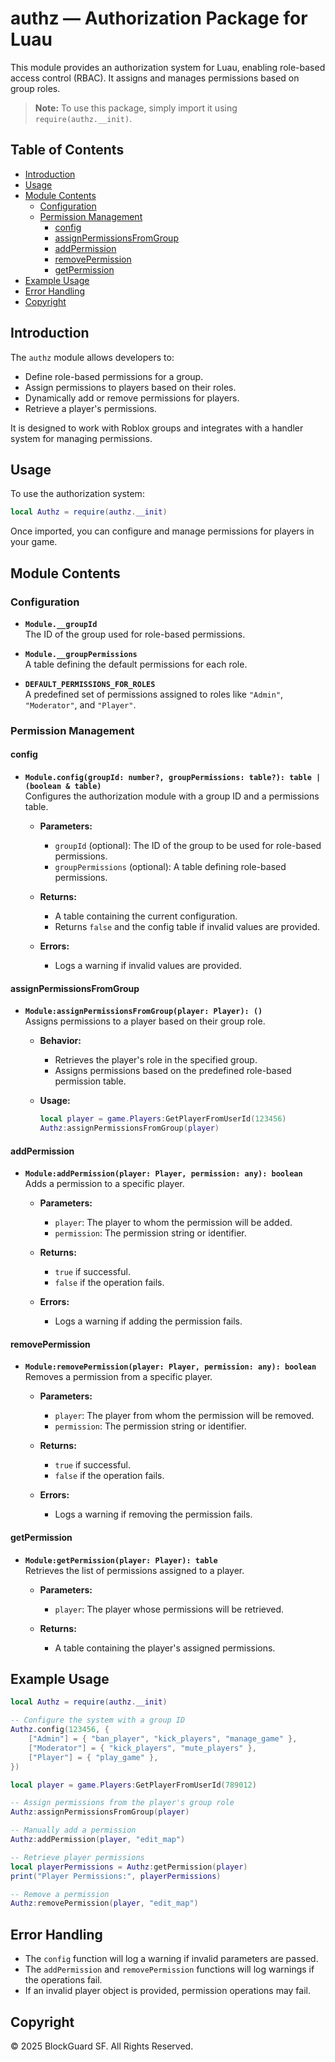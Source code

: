# authz — Authorization Package for Luau

This module provides an authorization system for Luau, enabling role-based access control (RBAC). It assigns and manages permissions based on group roles.

> **Note:** To use this package, simply import it using `require(authz.__init)`.

## Table of Contents

- [Introduction](#introduction)
- [Usage](#usage)
- [Module Contents](#module-contents)
  - [Configuration](#configuration)
  - [Permission Management](#permission-management)
    - [config](#config)
    - [assignPermissionsFromGroup](#assignpermissionsfromgroup)
    - [addPermission](#addpermission)
    - [removePermission](#removepermission)
    - [getPermission](#getpermission)
- [Example Usage](#example-usage)
- [Error Handling](#error-handling)
- [Copyright](#copyright)

## Introduction

The `authz` module allows developers to:
- Define role-based permissions for a group.
- Assign permissions to players based on their roles.
- Dynamically add or remove permissions for players.
- Retrieve a player's permissions.

It is designed to work with Roblox groups and integrates with a handler system for managing permissions.

## Usage

To use the authorization system:

```lua
local Authz = require(authz.__init)
```

Once imported, you can configure and manage permissions for players in your game.

## Module Contents

### Configuration

- **`Module.__groupId`**  
  The ID of the group used for role-based permissions.

- **`Module.__groupPermissions`**  
  A table defining the default permissions for each role.

- **`DEFAULT_PERMISSIONS_FOR_ROLES`**  
  A predefined set of permissions assigned to roles like `"Admin"`, `"Moderator"`, and `"Player"`.

### Permission Management

#### config

- **`Module.config(groupId: number?, groupPermissions: table?): table | (boolean & table)`**  
  Configures the authorization module with a group ID and a permissions table.

  - **Parameters:**
    - `groupId` (optional): The ID of the group to be used for role-based permissions.
    - `groupPermissions` (optional): A table defining role-based permissions.

  - **Returns:**
    - A table containing the current configuration.
    - Returns `false` and the config table if invalid values are provided.

  - **Errors:**
    - Logs a warning if invalid values are provided.

#### assignPermissionsFromGroup

- **`Module:assignPermissionsFromGroup(player: Player): ()`**  
  Assigns permissions to a player based on their group role.

  - **Behavior:**
    - Retrieves the player's role in the specified group.
    - Assigns permissions based on the predefined role-based permission table.

  - **Usage:**
    ```lua
    local player = game.Players:GetPlayerFromUserId(123456)
    Authz:assignPermissionsFromGroup(player)
    ```

#### addPermission

- **`Module:addPermission(player: Player, permission: any): boolean`**  
  Adds a permission to a specific player.

  - **Parameters:**
    - `player`: The player to whom the permission will be added.
    - `permission`: The permission string or identifier.

  - **Returns:**
    - `true` if successful.
    - `false` if the operation fails.

  - **Errors:**
    - Logs a warning if adding the permission fails.

#### removePermission

- **`Module:removePermission(player: Player, permission: any): boolean`**  
  Removes a permission from a specific player.

  - **Parameters:**
    - `player`: The player from whom the permission will be removed.
    - `permission`: The permission string or identifier.

  - **Returns:**
    - `true` if successful.
    - `false` if the operation fails.

  - **Errors:**
    - Logs a warning if removing the permission fails.

#### getPermission

- **`Module:getPermission(player: Player): table`**  
  Retrieves the list of permissions assigned to a player.

  - **Parameters:**
    - `player`: The player whose permissions will be retrieved.

  - **Returns:**
    - A table containing the player's assigned permissions.

## Example Usage

```lua
local Authz = require(authz.__init)

-- Configure the system with a group ID
Authz.config(123456, {
    ["Admin"] = { "ban_player", "kick_players", "manage_game" },
    ["Moderator"] = { "kick_players", "mute_players" },
    ["Player"] = { "play_game" },
})

local player = game.Players:GetPlayerFromUserId(789012)

-- Assign permissions from the player's group role
Authz:assignPermissionsFromGroup(player)

-- Manually add a permission
Authz:addPermission(player, "edit_map")

-- Retrieve player permissions
local playerPermissions = Authz:getPermission(player)
print("Player Permissions:", playerPermissions)

-- Remove a permission
Authz:removePermission(player, "edit_map")
```

## Error Handling

- The `config` function will log a warning if invalid parameters are passed.
- The `addPermission` and `removePermission` functions will log warnings if the operations fail.
- If an invalid player object is provided, permission operations may fail.

## Copyright

© 2025 BlockGuard SF. All Rights Reserved.